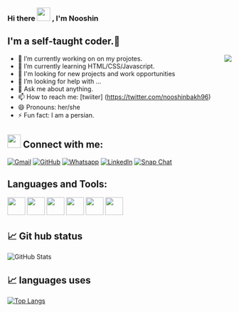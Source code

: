 ### Hi there <img src="https://user-images.githubusercontent.com/1303154/88677602-1635ba80-d120-11ea-84d8-d263ba5fc3c0.gif" width="30px"> , I'm Nooshin 

## I'm a self-taught coder.🌷


<img src="https://i.postimg.cc/Jn0kJJ76/photo-2022-04-24-12-28-06-removebg-preview.png" align="right">



- 🔭 I’m currently working on on my projotes.
- 🌱 I’m currently learning HTML/CSS/Javascript.
- 👯  I'm looking for new projects and work opportunities
- 🤔 I’m looking for help with ...
- 💬 Ask me about anything.
- 📫 How to reach me: [twiiter] (https://twitter.com/nooshinbakh96) 
- 😄 Pronouns: her/she
- ⚡ Fun fact:  I am a persian.


## <img src="https://media.giphy.com/media/iY8CRBdQXODJSCERIr/giphy.gif" width="30px"> Connect with me:
<p align="left">
	<a href="mailto:nooshinbakhtiariii@gmail.com"><img img src="https://img.shields.io/badge/gmail-%23EA4335.svg?style=plastic&logo=gmail&logoColor=white" alt="Gmail"/></a>
	<a href="https://github.com/itsnooshin"><img src="https://img.shields.io/badge/github-%23181717.svg?style=plastic&logo=github&logoColor=white" alt="GitHub"/></a>
	<a href="https://wa.me/+989039198650"><img src="https://img.shields.io/badge/whatsapp-%2325D366.svg?style=plastic&logo=whatsapp&logoColor=white" alt="Whatsapp"/></a>
	<a href="https://www.linkedin.com/in/nooshin-bakhtiari-62378520b/"><img src="https://img.shields.io/badge/linkedin-%230A66C2.svg?style=plastic&logo=linkedin&logoColor=white" alt="LinkedIn"/></a>
	<a href="https://msng.link/o/?nooshin_96=sc"><img src="https://img.shields.io/badge/snapchat-%23FFFC00.svg?style=plastic&logo=snapchat&logoColor=black" alt="Snap Chat"/></a>
</p>



## Languages and Tools:
<a href="https://code.visualstudio.com/"> <img src="https://svgshare.com/i/gTp.svg" width="40px" ></a>
<a href="https://html.com/"> <img src="https://svgshare.com/i/gW4.svg" width="40px" ></a>
<a href="https://css-tricks.com/"> <img src="https://svgshare.com/i/gVd.svg" width="40px" ></a>
<a href="https://www.javascript.com/"> <img src="https://svgshare.com/i/gWF.svg" width="40px" ></a>
<a href="https://getbootstrap.com/"> <img src="https://svgshare.com/i/gVe.svg" width="40px" ></a>
<a href="https://github.com"> <img src="https://svgshare.com/i/gVT.svg" width="40px" ></a>



## 📈 Git hub status
![GitHub Stats](https://github-readme-stats.vercel.app/api?username=itsnooshin&theme=radical)

## 📈 languages uses
[![Top Langs](https://github-readme-stats.vercel.app/api/top-langs/?username=itsnooshin&layout=compact)](https://github.com/anuraghazra/github-readme-stats)




